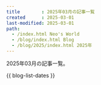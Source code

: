 ```yaml
---
title        : 2025年03月の記事一覧
created      : 2025-03-01
last-modified: 2025-03-01
path:
  - /index.html Neo's World
  - /blog/index.html Blog
  - /blog/2025/index.html 2025年
---
```


2025年03月の記事一覧。

{{ blog-list-dates }}
